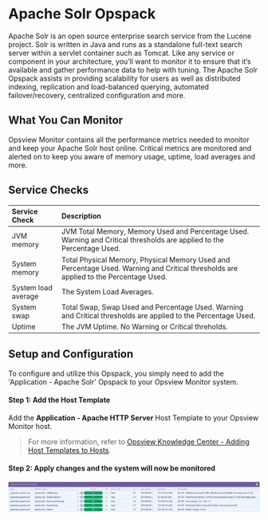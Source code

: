 
# Apache Solr Opspack

Apache Solr is an open source enterprise search service from the Lucene project. Solr is written in Java and runs as a standalone full-text search server within a servlet container such as Tomcat. Like any service or component in your architecture, you’ll want to monitor it to ensure that it’s available and gather performance data to help with tuning. The Apache Solr Opspack assists in providing scalability for users as well as distributed indexing, replication and load-balanced querying, automated failover/recovery, centralized configuration and more.

## What You Can Monitor

Opsview Monitor contains all the performance metrics needed to monitor and keep your Apache Solr host online. Critical metrics are monitored and alerted on to keep you aware of memory usage, uptime, load averages and more.

## Service Checks

| Service Check | Description |
|:------------- |:----------- |
| JVM memory | JVM Total Memory, Memory Used and Percentage Used. Warning and Critical thresholds are applied to the Percentage Used. |
| System memory | Total Physical Memory, Physical Memory Used and Percentage Used. Warning and Critical thresholds are applied to the Percentage Used. |
| System load average | The System Load Averages. |
| System swap | Total Swap, Swap Used and Percentage Used. Warning and Critical thresholds are applied to the Percentage Used. |
| Uptime | The JVM Uptime. No Warning or Critical threholds. |

## Setup and Configuration

To configure and utilize this Opspack, you simply need to add the 'Application - Apache Solr' Opspack to your Opsview Monitor system.

#### Step 1: Add the Host Template
Add the **Application - Apache HTTP Server** Host Template to your Opsview Monitor host.

> For more information, refer to [Opsview Knowledge Center - Adding Host Templates to Hosts](https://knowledge.opsview.com/docs/host#section-host-templates).

#### Step 2: Apply changes and the system will now be monitored

![View host service checks](docs/img/output.png?raw=true)
